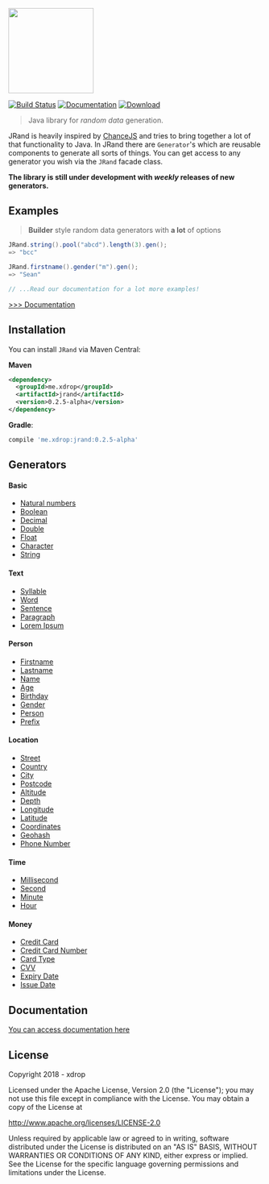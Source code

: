 <a href="https://xdrop.github.io/jRand/#/"><img src="https://raw.githubusercontent.com/xdrop/jRand/c129c793f75345b8847c25d9ff1a5c721aa4a76a/docs/_media/jrand2.svg" width="168.5px"/></a>


[![Build Status](https://travis-ci.org/xdrop/jRand.svg?branch=master)](https://travis-ci.org/xdrop/jRand)
[![Documentation](https://img.shields.io/badge/documentation-0.2.5--alpha-green.svg)](https://xdrop.github.io/jRand)
[ ![Download](https://api.bintray.com/packages/xdrop/jrand/jrand/images/download.svg) ](https://bintray.com/xdrop/jrand/jRand/_latestVersion)
> Java library for *random data* generation.

JRand is heavily inspired by [ChanceJS](http://chancejs.com) and tries to bring together a lot of that functionality to Java.
In JRand there are `Generator`'s which are reusable components to generate all sorts of things. You can get
access to any generator you wish via the `JRand` facade class.

**The library is still under development with *weekly* releases of new generators.**

## Examples
> **Builder** style random data generators with **a lot** of options
```java
JRand.string().pool("abcd").length(3).gen();
=> "bcc"

JRand.firstname().gender("m").gen();
=> "Sean"

// ...Read our documentation for a lot more examples!
```

[>>> Documentation](https://xdrop.github.io/jRand)

## Installation

You can install `JRand` via Maven Central:

**Maven**
```xml
<dependency>
  <groupId>me.xdrop</groupId>
  <artifactId>jrand</artifactId>
  <version>0.2.5-alpha</version>
</dependency>
```

**Gradle**:
```gradle
compile 'me.xdrop:jrand:0.2.5-alpha'
```



## Generators

#### Basic
* [Natural numbers](https://xdrop.github.io/jRand/#/?id=natural)
* [Boolean](https://xdrop.github.io/jRand/#/?id=bool)
* [Decimal](https://xdrop.github.io/jRand/#/?id=decimal)
* [Double](https://xdrop.github.io/jRand/#/?id=double-dbl)
* [Float](https://xdrop.github.io/jRand/#/?id=float-flt)
* [Character](https://xdrop.github.io/jRand/#/?id=character)
* [String](https://xdrop.github.io/jRand/#/?id=string)

#### Text
* [Syllable](https://xdrop.github.io/jRand/#/?id=syllable)
* [Word](https://xdrop.github.io/jRand/#/?id=word)
* [Sentence](https://xdrop.github.io/jRand/#/?id=sentence)
* [Paragraph](https://xdrop.github.io/jRand/#/?id=paragraph)
* [Lorem Ipsum](https://xdrop.github.io/jRand/#/?id=lorem)

#### Person
* [Firstname](https://xdrop.github.io/jRand/#/?id=firstname)
* [Lastname](https://xdrop.github.io/jRand/#/?id=lastname)
* [Name](https://xdrop.github.io/jRand/#/?id=name)
* [Age](https://xdrop.github.io/jRand/#/?id=age)
* [Birthday](https://xdrop.github.io/jRand/#/?id=birthday)
* [Gender](https://xdrop.github.io/jRand/#/?id=gender)
* [Person](https://xdrop.github.io/jRand/#/?id=person-object)
* [Prefix](https://xdrop.github.io/jRand/#/?id=prefix)

#### Location
* [Street](https://xdrop.github.io/jRand/#/?id=street)
* [Country](https://xdrop.github.io/jRand/#/?id=country)
* [City](https://xdrop.github.io/jRand/#/?id=city)
* [Postcode](https://xdrop.github.io/jRand/#/?id=postcode)
* [Altitude](https://xdrop.github.io/jRand/#/?id=altitude)
* [Depth](https://xdrop.github.io/jRand/#/?id=depth)
* [Longitude](https://xdrop.github.io/jRand/#/?id=longitude)
* [Latitude](https://xdrop.github.io/jRand/#/?id=latitude)
* [Coordinates](https://xdrop.github.io/jRand/#/?id=coordinates)
* [Geohash](https://xdrop.github.io/jRand/#/?id=coordinates)
* [Phone Number](https://xdrop.github.io/jRand/#/?id=phone)

#### Time
* [Millisecond](https://xdrop.github.io/jRand/#/?id=milli)
* [Second](https://xdrop.github.io/jRand/#/?id=second)
* [Minute](https://xdrop.github.io/jRand/#/?id=minute)
* [Hour](https://xdrop.github.io/jRand/#/?id=hour)

#### Money
* [Credit Card](https://xdrop.github.io/jRand/#/?id=card)
* [Credit Card Number](https://xdrop.github.io/jRand/#/?id=cardno)
* [Card Type](https://xdrop.github.io/jRand/#/?id=cardtype)
* [CVV](https://xdrop.github.io/jRand/#/?id=cvv)
* [Expiry Date](https://xdrop.github.io/jRand/#/?id=expiryDate)
* [Issue Date](https://xdrop.github.io/jRand/#/?id=issueDate)



## Documentation

[You can access documentation here](https://xdrop.github.io/jRand/)

## License
Copyright 2018 - xdrop

Licensed under the Apache License, Version 2.0 (the "License");
you may not use this file except in compliance with the License.
You may obtain a copy of the License at

  http://www.apache.org/licenses/LICENSE-2.0

Unless required by applicable law or agreed to in writing, software
distributed under the License is distributed on an "AS IS" BASIS,
WITHOUT WARRANTIES OR CONDITIONS OF ANY KIND, either express or implied.
See the License for the specific language governing permissions and
limitations under the License.
